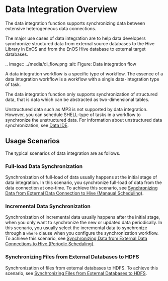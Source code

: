 # Data Integration Overview

The data integration function supports synchronizing data between extensive heterogeneous data connections.

The major use cases of data integration are to help data developers synchronize structured data from external source databases to the Hive Library in EnOS and from the EnOS Hive database to external target databases.

.. image:: ../media/di_flow.png
   :alt: Figure: Data integration flow

A data integration workflow is a specific type of workflow. The essence of a data integration workflow is a workflow with a single data-integration type of task.

The data integration function only supports synchronization of structured data, that is data which can be abstracted as two-dimensional tables.

Unstructured data such as MP3 is not supported by data integration. However, you can schedule SHELL-type of tasks in a workflow to synchronize the unstructured data. For information about unstructured data synchronization, see [Data IDE](../data_ide/dataide_overview).

## Usage Scenarios

The typical scenarios of data integration are as follows.

### Full-load Data Synchronization

Synchronization of full-load of data usually happens at the initial stage of data integration. In this scenario, you synchronize full-load of data from the data connection at one-time. To achieve this scenario, see [Synchronizing Data from External Data Connection to Hive (Manaual Scheduling)](creating_scratch_onetime).

### Incremental Data Synchronization

Synchronization of incremental data usually happens after the initial stage, when you only want to synchronize the new or updated data periodically. In this scenario, you usually select the incremental data to synchronize through a `where` clause when you configure the synchronization workflow. To achieve this scenario, see [Synchronizing Data from External Data Connections to Hive (Periodic Scheduling)](creating_scratch_periodic).

### Synchronizing Files from External Databases to HDFS

Synchronization of files from external databases to HDFS. To achieve this scenario, see [Synchronizing Files from External Databases to HDFS](creating_scratch_blob2hdfs).